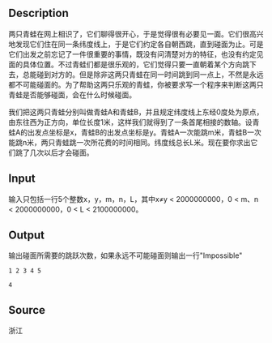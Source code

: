 <h2>Description</h2><p>两只青蛙在网上相识了，它们聊得很开心，于是觉得很有必要见一面。它们很高兴地发现它们住在同一条纬度线上，于是它们约定各自朝西跳，直到碰面为止。可是它们出发之前忘记了一件很重要的事情，既没有问清楚对方的特征，也没有约定见面的具体位置。不过青蛙们都是很乐观的，它们觉得只要一直朝着某个方向跳下去，总能碰到对方的。但是除非这两只青蛙在同一时间跳到同一点上，不然是永远都不可能碰面的。为了帮助这两只乐观的青蛙，你被要求写一个程序来判断这两只青蛙是否能够碰面，会在什么时候碰面。</p><p>我们把这两只青蛙分别叫做青蛙A和青蛙B，并且规定纬度线上东经0度处为原点，由东往西为正方向，单位长度1米，这样我们就得到了一条首尾相接的数轴。设青蛙A的出发点坐标是x，青蛙B的出发点坐标是y。青蛙A一次能跳m米，青蛙B一次能跳n米，两只青蛙跳一次所花费的时间相同。纬度线总长L米。现在要你求出它们跳了几次以后才会碰面。</p><h2>Input</h2><p>输入只包括一行5个整数x，y，m，n，L，其中x≠y &lt; 2000000000，0 &lt; m、n &lt; 2000000000，0 &lt; L &lt; 2100000000。</p><h2>Output</h2><p>输出碰面所需要的跳跃次数，如果永远不可能碰面则输出一行"Impossible"</p>

<pre><code class="language-input1">1 2 3 4 5</code></pre>

<pre><code class="language-output1">4</code></pre>

<h2>Source</h2><p>浙江</p>

